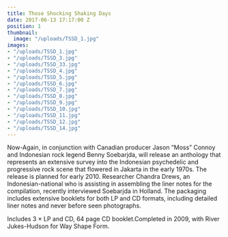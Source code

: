 ```yaml
---
title: Those Shocking Shaking Days
date: 2017-06-13 17:17:00 Z
position: 1
thumbnail:
  image: "/uploads/TSSD_1.jpg"
images:
- "/uploads/TSSD_1.jpg"
- "/uploads/TSSD_3.jpg"
- "/uploads/TSSD_33.jpg"
- "/uploads/TSSD_4.jpg"
- "/uploads/TSSD_5.jpg"
- "/uploads/TSSD_6.jpg"
- "/uploads/TSSD_7.jpg"
- "/uploads/TSSD_8.jpg"
- "/uploads/TSSD_9.jpg"
- "/uploads/TSSD_10.jpg"
- "/uploads/TSSD_11.jpg"
- "/uploads/TSSD_12.jpg"
- "/uploads/TSSD_14.jpg"
---
```


Now-Again, in conjunction with Canadian producer Jason “Moss” Connoy and Indonesian rock legend Benny Soebarjda, will release an anthology that represents an extensive survey into the Indonesian psychedelic and progressive rock scene that flowered in Jakarta in the early 1970s. The release is planned for early 2010. Researcher Chandra Drews, an Indonesian-national who is assisting in assembling the liner notes for the compilation, recently interviewed Soebarjda in Holland. The packaging includes extensive booklets for both LP and CD formats, including detailed liner notes and never before seen photographs.

Includes 3 × LP and CD, 64 page CD booklet.Completed in 2009, with River Jukes-Hudson for Way Shape Form.